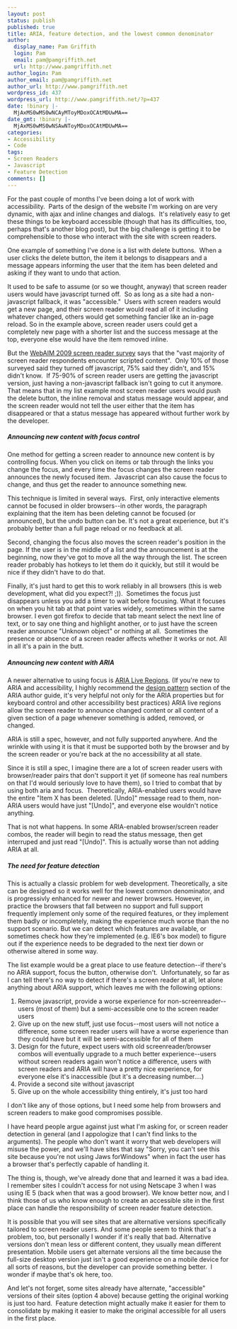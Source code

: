 ```yaml
---
layout: post
status: publish
published: true
title: ARIA, feature detection, and the lowest common denominator
author:
  display_name: Pam Griffith
  login: Pam
  email: pam@pamgriffith.net
  url: http://www.pamgriffith.net
author_login: Pam
author_email: pam@pamgriffith.net
author_url: http://www.pamgriffith.net
wordpress_id: 437
wordpress_url: http://www.pamgriffith.net/?p=437
date: !binary |-
  MjAxMS0wMS0wNCAyMToyMDoxOCAtMDUwMA==
date_gmt: !binary |-
  MjAxMS0wMS0wNSAwNToyMDoxOCAtMDUwMA==
categories:
- Accessibility
- Code
tags:
- Screen Readers
- Javascript
- Feature Detection
comments: []
---
```

<p>For the past couple of months I've been doing a lot of work with accessibility.  Parts of the design of the website I'm working on are very dynamic, with ajax and inline changes and dialogs.  It's relatively easy to get these things to be keyboard accessible (though that has its difficulties, too, perhaps that's another blog post), but the big challenge is getting it to be comprehensible to those who interact with the site with screen readers.</p>
<p>One example of something I've done is a list with delete buttons.  When a user clicks the delete button, the item it belongs to disappears and a message appears informing the user that the item has been deleted and asking if they want to undo that action.</p>
<p>It used to be safe to assume (or so we thought, anyway) that screen reader users would have javascript turned off.  So as long as a site had a non-javascript fallback, it was "accessible."  Users with screen readers would get a new page, and their screen reader would read all of it including whatever changed, others would get something fancier like an in-page reload. So in the example above, screen reader users could get a completely new page with a shorter list and the success message at the top, everyone else would have the item removed inline.</p>
<p>But the <a href="http://webaim.org/projects/screenreadersurvey2/#javascript">WebAIM 2009 screen reader survey</a> says that the "vast majority of screen reader respondents encounter scripted content".  Only 10% of those surveyed said they turned off javascript, 75% said they didn't, and 15% didn't know.  If 75-90% of screen reader users are getting the javascript version, just having a non-javascript fallback isn't going to cut it anymore. That means that in my list example most screen reader users would push the delete button, the inline removal and status message would appear, and the screen reader would not tell the user either that the item has disappeared or that a status message has appeared without further work by the developer.</p>
<h5>Announcing new content with focus control</h5>
<p>One method for getting a screen reader to announce new content is by controlling focus. When you click on items or tab through the links you change the focus, and every time the focus changes the screen reader announces the newly focused item.  Javascript can also cause the focus to change, and thus get the reader to announce something new.</p>
<p>This technique is limited in several ways.  First, only interactive elements cannot be focused in older browsers--in other words, the paragraph explaining that the item has been deleting cannot be focused (or announced), but the undo button can be. It's not a great experience, but it's probably better than a full page reload or no feedback at all.</p>
<p>Second, changing the focus also moves the screen reader's position in the page. If the user is in the middle of a list and the announcement is at the beginning, now they've got to move all the way through the list. The screen reader probably has hotkeys to let them do it quickly, but still it would be nice if they didn't have to do that.</p>
<p>Finally, it's just hard to get this to work reliably in all browsers (this is web development, what did you expect?! ;)).  Sometimes the focus just disappears unless you add a timer to wait before focusing. What it focuses on when you hit tab at that point varies widely, sometimes within the same browser. I even got firefox to decide that tab meant select the next line of text, or to say one thing and highlight another, or to just have the screen reader announce "Unknown object" or nothing at all.  Sometimes the presence or absence of a screen reader affects whether it works or not. All in all it's a pain in the butt.</p>
<h5>Announcing new content with ARIA</h5>
<p>A newer alternative to using focus is <a href="http://www.w3.org/TR/wai-aria-practices/#LiveRegions">ARIA Live Regions</a>. (If you're new to ARIA and accessibility, I highly recommend the <a href="http://www.w3.org/TR/wai-aria-practices/#aria_ex">design pattern</a> section of the ARIA author guide, it's very helpful not only for the ARIA properties but for keyboard control and other accessibility best practices) ARIA live regions allow the screen reader to announce changed content or all content of a given section of a page whenever something is added, removed, or changed.</p>
<p>ARIA is still a spec, however, and not fully supported anywhere. And the wrinkle with using it is that it must be supported both by the browser and by the screen reader or you're back at the no accessibility at all state.</p>
<p>Since it is still a spec, I imagine there are a lot of screen reader users with browser/reader pairs that don't support it yet (if someone has real numbers on that I'd would seriously love to have them), so I tried to combat that by using both aria and focus.  Theoretically, ARIA-enabled users would have the entire "Item X has been deleted. [Undo]" message read to them, non-ARIA users would have just "[Undo]", and everyone else wouldn't notice anything.</p>
<p>That is not what happens. In some ARIA-enabled browser/screen reader combos, the reader will begin to read the status message, then get interruped and just read "[Undo]". This is actually worse than not adding ARIA at all.</p>
<h5>The need for feature detection</h5>
<p>This is actually a classic problem for web development. Theoretically, a site can be designed so it works well for the lowest common denominator, and is progressivly enhanced for newer and newer browsers. However, in practice the browsers that fall between no support and full support frequently implement only some of the required features, or they implement them badly or incompletely, making the experience much worse than the no support scenario. But we can detect which features are available, or sometimes check how they're implemented (e.g. IE6's box model) to figure out if the experience needs to be degraded to the next tier down or otherwise altered in some way.</p>
<p>The list example would be a great place to use feature detection--if there's no ARIA support, focus the button, otherwise don't.  Unfortunately, so far as I can tell there's no way to detect if there's a screen reader at all, let alone anything about ARIA support, which leaves me with the following options:</p>
<ol>
<li>Remove javascript, provide a worse experience for non-screenreader--users (most of them) but a semi-accessible one to the screen reader users</li>
<li>Give up on the new stuff, just use focus--most users will not notice a difference, some screen reader users will have a worse experience than they could have but it will be semi-accessible for all of them</li>
<li>Design for the future, expect users with old screenreader/browser combos will eventually upgrade to a much better experience--users without screen readers again won't notice a difference, users with screen readers and ARIA will have a pretty nice experience, for everyone else it's inaccessible (but it's a decreasing number....)</li>
<li>Provide a second site without javascript</li>
<li>Give up on the whole accessibility thing entirely, it's just too hard</li>
</ol>
<p>I don't like any of those options, but I need some help from browsers and screen readers to make good compromises possible.</p>
<p>I have heard people argue against just what I'm asking for, or screen reader detection in general (and I appologize that I can't find links to the arguments). The people who don't want it worry that web developers will misuse the power, and we'll have sites that say "Sorry, you can't see this site because you're not using Jaws forWindows" when in fact the user has a browser that's perfectly capable of handling it.</p>
<p>The thing is, though, we've already done that and learned it was a bad idea. I remember sites I couldn't access for not using Netscape 3 when I was using IE 5 (back when that was a good browser). We know better now, and I think those of us who know enough to create an accessible site in the first place can handle the responsibility of screen reader feature detection.</p>
<p>It is possible that you will see sites that are alternative versions specifically tailored to screen reader users. And some people seem to think that's a problem, too, but personally I wonder if it's really that bad. Alternative versions don't mean less or different content, they usually mean different presentation. Mobile users get alternate versions all the time because the full-size desktop version just isn't a good experience on a mobile device for all sorts of reasons, but the developer can provide something better.  I wonder if maybe that's ok here, too.</p>
<p>And let's not forget, some sites already have alternate, "accessible" versions of their sites (option 4 above) because getting the original working is just too hard.  Feature detection might actually make it easier for them to consolidate by making it easier to make the original accessible for all users in the first place.</p>
